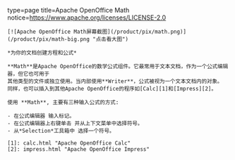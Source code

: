 type=page
title=Apache OpenOffice Math
notice=https://www.apache.org/licenses/LICENSE-2.0
~~~~~~
[![Apache OpenOffice Math屏幕截图](/product/pix/math.png)](/product/pix/math-big.png "点击看大图")

*为你的文档创建方程和公式*

**Math**是Apache OpenOffice的数学公式组件。它最常用于文本文档，作为一个公式编辑器，但它也可用于
其他类型的文件或独立使用。当内部使用**Writer**，公式被视为一个文本文档内的对象。
同样，也可以插入到其他Apache OpenOffice的程序如[Calc][1]和[Impress][2]。

使用 **Math**, 主要有三种输入公式的方式:

- 在公式编辑器 输入标记。
- 在公式编辑器上右键单击 并从上下文菜单中选择符号。
- 从*Selection*工具箱中 选择一个符号。

[1]: calc.html "Apache OpenOffice Calc"
[2]: impress.html "Apache OpenOffice Impress"
